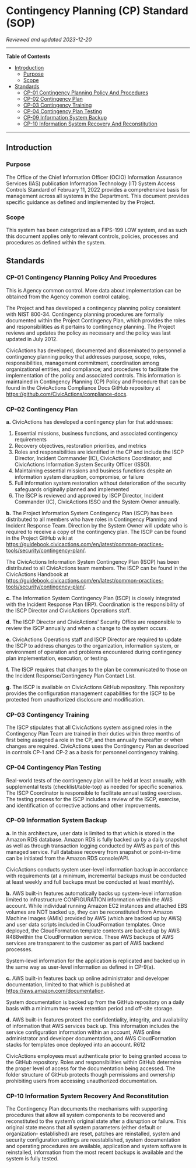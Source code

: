 # Contingency Planning (CP) Standard (SOP)

*Reviewed and updated 2023-12-20*

----

**Table of Contents**
<!--TOC-->

- [Introduction](#introduction)
  - [Purpose](#purpose)
  - [Scope](#scope)
- [Standards](#standards)
  - [CP-01 Contingency Planning Policy And Procedures](#cp-01-contingency-planning-policy-and-procedures)
  - [CP-02 Contingency Plan](#cp-02-contingency-plan)
  - [CP-03 Contingency Training](#cp-03-contingency-training)
  - [CP-04 Contingency Plan Testing](#cp-04-contingency-plan-testing)
  - [CP-09 Information System Backup](#cp-09-information-system-backup)
  - [CP-10 Information System Recovery And Reconstitution](#cp-10-information-system-recovery-and-reconstitution)

<!--TOC-->

----

## Introduction

### Purpose

The Office of the Chief Information Officer (OCIO) Information Assurance Services (IAS) publication Information  Technology (IT) System Access Controls Standard of February 11, 2022 provides a comprehensive basis for  management across all systems in the Department. This document provides specific guidance as defined and implemented  by the Project.

### Scope

This system has been categorized as a FIPS-199 LOW system, and as such this document applies only to relevant  controls, policies, processes and procedures as defined within the system.

## Standards

### CP-01 Contingency Planning Policy And Procedures

This is Agency common control. More data about implementation can be obtained from the Agency common control catalog.

The Project and has developed a contingency planning policy consistent with NIST 800-34. Contingency planning procedures are formally documented within the Project Contingency Plan, which provides the roles and responsibilities as it pertains to contingency planning. The Project reviews and updates the policy as necessary and the policy was last updated in July 2012.


CivicActions has developed, documented and disseminated to personnel a contingency planning policy that addresses purpose, scope, roles, responsibilities, management commitment, coordination among organizational entities, and compliance; and procedures to facilitate the implementation of the policy and associated controls. This information is maintained in Contingency Planning (CP) Policy and Procedure that can be found in the CivicActions Compliance Docs GitHub repository at <https://github.com/CivicActions/compliance-docs>.


### CP-02 Contingency Plan

**a.**	CivicActions has developed a contingency plan for that addresses:
1. Essential missions, business functions, and associated contingency requirements
2. Recovery objectives, restoration priorities, and metrics
3. Roles and responsibilities are identified in the CP and include the ISCP Director, Incident Commander (IC), CivicActions Coordinator, and CivicActions Information System Security Officer (ISSO).
4. Maintaining essential missions and business functions despite an information system disruption, compromise, or failure
5. Full information system restoration without deterioration of the security safeguards originally planned and implemented
6. The ISCP is reviewed and approved by ISCP Director, Incident Commander (IC), CivicActions ISSO and the System Owner annually.

**b.**	The Project Information System Contingency Plan (ISCP) has been distributed to all members who have roles in Contingency Planning and Incident Response Team. Direction by the System Owner will update who is required to receive a copy of the contingency plan. The ISCP can be found in the Project GitHub wiki at <https://guidebook.civicactions.com/en/latest/common-practices-tools/security/contingency-plan/>.


The CivicActions Information System Contingency Plan (ISCP) has been distributed to all CivicActions team members. The ISCP can be found in the CivicActions Handbook at <https://guidebook.civicactions.com/en/latest/common-practices-tools/security/contingency-plan/>.

**c.**	The Information System Contingency Plan (ISCP) is closely integrated with the Incident Response Plan (IRP). Coordination is the responsibility of the ISCP Director and CivicActions Operations staff.

**d.**	The ISCP Director and CivicActions' Security Office are responsible to review the ISCP annually and when a change to the system occurs.

**e.**	CivicActions Operations staff and ISCP Director are required to update the ISCP to address changes to the organization, information system, or environment of operation and problems encountered during contingency plan implementation, execution, or testing.

**f.**	The ISCP requires that changes to the plan be communicated to those on the Incident Response/Contingency Plan Contact List.

**g.**	The ISCP is available on CivicActions GitHub repository. This repository provides the configuration management capabilities for the ISCP to be protected from unauthorized disclosure and modification.

### CP-03 Contingency Training

The ISCP stipulates that all CivicActions system assigned roles in the Contingency Plan Team are trained in their duties within three months of first being assigned a role in the CP, and then annually thereafter or when changes are required. CivicActions uses the Contingency Plan as described in controls CP-1 and CP-2 as a basis for personnel contingency training.


### CP-04 Contingency Plan Testing

Real-world tests of the contingency plan will be held at least annually, with supplemental tests (checklist/table-top) as needed for specific scenarios. The ISCP Coordinator is responsible to facilitate annual testing exercises. The testing process for the ISCP includes a review of the ISCP, exercise, and identification of corrective actions and other improvements.


### CP-09 Information System Backup

**a.**	In this architecture, user data is limited to that which is stored in the Amazon RDS database. Amazon RDS is fully backed up by a daily snapshot as well as through transaction logging conducted by AWS as part of this managed service. Full database recovery from snapshot or point-in-time can be initiated from the Amazon RDS console/API.


CivicActions conducts system user-level information backup in accordance with requirements (at a minimum, incremental backups must be conducted at least weekly and full backups must be conducted at least monthly).

**b.**	AWS built-in features automatically backs up system-level information limited to infrastructure CONFIGURATION information within the AWS account. While individual running Amazon EC2 instances and attached EBS volumes are NOT backed up, they can be reconstituted from Amazon Machine Images (AMIs) provided by AWS (which are backed up by AWS) and user data scripts included in CloudFormation templates. Once deployed, the CloudFormation template contents are backed up by AWS R488within the CloudFormation service. These AWS backups of AWS services are transparent to the customer as part of AWS backend processes.


System-level information for the application is replicated and backed up in the same way as user-level information as defined in CP-9(a).

**c.**	AWS built-in features back up online administrator and developer documentation, limited to that which is published at https://aws.amazon.com/documentation.


System documentation is backed up from the GitHub repository on a daily basis with a minimum two-week retention period and off-site storage.

**d.**	AWS built-in features protect the confidentiality, integrity, and availability of information that AWS services back up. This information includes the service configuration information within an account, AWS online administrator and developer documentation, and AWS CloudFormation stacks for templates once deployed into an account. R612


CivicActions employees must authenticate prior to being granted access to the GitHub repository. Roles and responsibilities within GitHub determine the proper level of access for the documentation being accessed. The folder structure of GitHub protects though permissions and ownership prohibiting users from accessing unauthorized documentation.

### CP-10 Information System Recovery And Reconstitution

The Contingency Plan documents the mechanisms with supporting procedures that allow all system components to be recovered and reconstituted to the system’s original state after a disruption or failure. This original state means that all system parameters (either default or organization- established) are reset, patches are reinstalled, system and security configuration settings are reestablished, system documentation and operating procedures are available, application and system software is reinstalled, information from the most recent backups is available and the system is fully tested.
